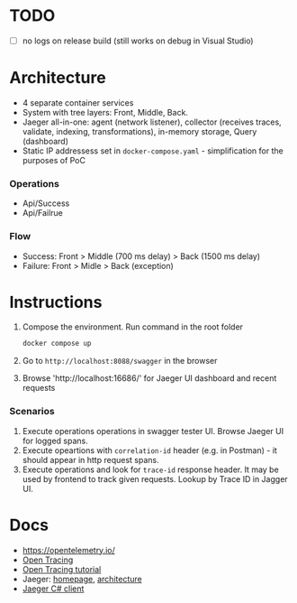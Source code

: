 # TODO 
- [ ] no logs on release build (still works on debug in Visual Studio)

# Architecture
- 4 separate container services
- System with tree layers: Front, Middle, Back. 
- Jaeger all-in-one: agent (network listener), collector (receives traces, validate, indexing, transformations), in-memory storage, Query (dashboard)
- Static IP addressess set in `docker-compose.yaml` - simplification for the purposes of PoC 

### Operations
* Api/Success
* Api/Failrue

### Flow
* Success: Front > Middle (700 ms delay) > Back (1500 ms delay)
* Failure: Front > Midle > Back (exception)

# Instructions
1. Compose the environment. Run command in the root folder
    ```bash
    docker compose up
    ```

1. Go to `http://localhost:8088/swagger` in the browser

1. Browse 'http://localhost:16686/' for Jaeger UI dashboard and recent requests

### Scenarios 
1. Execute operations operations in swagger tester UI. Browse Jaeger UI for logged spans.
2. Execute opeartions with `correlation-id` header (e.g. in Postman) - it should appear in http request spans.
3. Execute operations and look for `trace-id` response header. It may be used by frontend to track given requests. Lookup by Trace ID in Jagger UI. 

# Docs
- https://opentelemetry.io/
- [Open Tracing](https://github.com/opentracing/opentracing-csharp)
- [Open Tracing tutorial](https://github.com/yurishkuro/opentracing-tutorial/tree/master/csharp)
- Jaeger: [homepage](https://www.jaegertracing.io/), [architecture](https://www.jaegertracing.io/docs/1.22/architecture/)
- [Jaeger C# client](https://github.com/jaegertracing/jaeger-client-csharp)